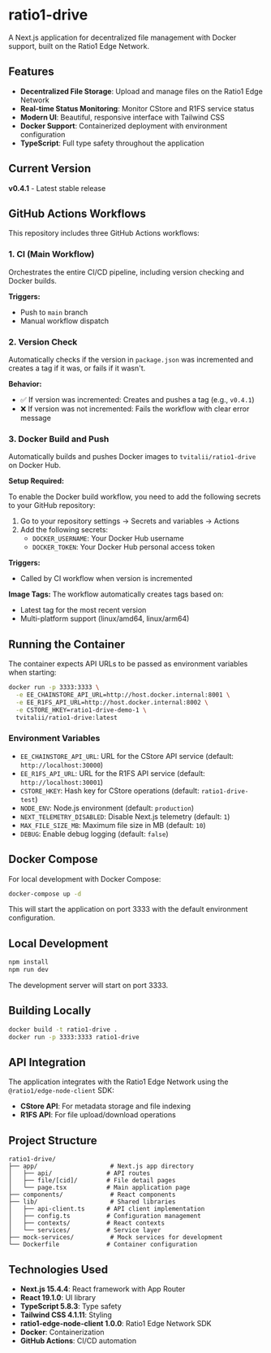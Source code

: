# ratio1-drive

A Next.js application for decentralized file management with Docker support, built on the Ratio1 Edge Network.

## Features

- **Decentralized File Storage**: Upload and manage files on the Ratio1 Edge Network
- **Real-time Status Monitoring**: Monitor CStore and R1FS service status
- **Modern UI**: Beautiful, responsive interface with Tailwind CSS
- **Docker Support**: Containerized deployment with environment configuration
- **TypeScript**: Full type safety throughout the application

## Current Version

**v0.4.1** - Latest stable release

## GitHub Actions Workflows

This repository includes three GitHub Actions workflows:

### 1. CI (Main Workflow)

Orchestrates the entire CI/CD pipeline, including version checking and Docker builds.

**Triggers:**
- Push to `main` branch
- Manual workflow dispatch

### 2. Version Check

Automatically checks if the version in `package.json` was incremented and creates a tag if it was, or fails if it wasn't.

**Behavior:**
- ✅ If version was incremented: Creates and pushes a tag (e.g., `v0.4.1`)
- ❌ If version was not incremented: Fails the workflow with clear error message

### 3. Docker Build and Push

Automatically builds and pushes Docker images to `tvitalii/ratio1-drive` on Docker Hub.

**Setup Required:**

To enable the Docker build workflow, you need to add the following secrets to your GitHub repository:

1. Go to your repository settings → Secrets and variables → Actions
2. Add the following secrets:
   - `DOCKER_USERNAME`: Your Docker Hub username
   - `DOCKER_TOKEN`: Your Docker Hub personal access token

**Triggers:**
- Called by CI workflow when version is incremented

**Image Tags:**
The workflow automatically creates tags based on:
- Latest tag for the most recent version
- Multi-platform support (linux/amd64, linux/arm64)

## Running the Container

The container expects API URLs to be passed as environment variables when starting:

```bash
docker run -p 3333:3333 \
  -e EE_CHAINSTORE_API_URL=http://host.docker.internal:8001 \
  -e EE_R1FS_API_URL=http://host.docker.internal:8002 \
  -e CSTORE_HKEY=ratio1-drive-demo-1 \
  tvitalii/ratio1-drive:latest
```

### Environment Variables

- `EE_CHAINSTORE_API_URL`: URL for the CStore API service (default: `http://localhost:30000`)
- `EE_R1FS_API_URL`: URL for the R1FS API service (default: `http://localhost:30001`)
- `CSTORE_HKEY`: Hash key for CStore operations (default: `ratio1-drive-test`)
- `NODE_ENV`: Node.js environment (default: `production`)
- `NEXT_TELEMETRY_DISABLED`: Disable Next.js telemetry (default: `1`)
- `MAX_FILE_SIZE_MB`: Maximum file size in MB (default: `10`)
- `DEBUG`: Enable debug logging (default: `false`)

## Docker Compose

For local development with Docker Compose:

```bash
docker-compose up -d
```

This will start the application on port 3333 with the default environment configuration.

## Local Development

```bash
npm install
npm run dev
```

The development server will start on port 3333.

## Building Locally

```bash
docker build -t ratio1-drive .
docker run -p 3333:3333 ratio1-drive
```

## API Integration

The application integrates with the Ratio1 Edge Network using the `@ratio1/edge-node-client` SDK:

- **CStore API**: For metadata storage and file indexing
- **R1FS API**: For file upload/download operations

## Project Structure

```
ratio1-drive/
├── app/                    # Next.js app directory
│   ├── api/               # API routes
│   ├── file/[cid]/        # File detail pages
│   └── page.tsx           # Main application page
├── components/             # React components
├── lib/                    # Shared libraries
│   ├── api-client.ts      # API client implementation
│   ├── config.ts          # Configuration management
│   ├── contexts/          # React contexts
│   └── services/          # Service layer
├── mock-services/          # Mock services for development
└── Dockerfile             # Container configuration
```

## Technologies Used

- **Next.js 15.4.4**: React framework with App Router
- **React 19.1.0**: UI library
- **TypeScript 5.8.3**: Type safety
- **Tailwind CSS 4.1.11**: Styling
- **ratio1-edge-node-client 1.0.0**: Ratio1 Edge Network SDK
- **Docker**: Containerization
- **GitHub Actions**: CI/CD automation
